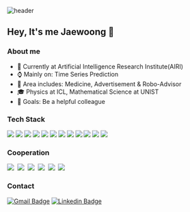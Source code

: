 ![header](https://capsule-render.vercel.app/api?type=waving&color=209BEA&height=300&section=header&text=Woongineer's%20Github&fontSize=50)

## Hey, It's me Jaewoong 👋

### About me

- 💼 Currently at Artificial Intelligence Research Institute(AIRI)
- ⌚ Mainly on: Time Series Prediction
- 🚀 Area includes: Medicine, Advertisement & Robo-Advisor
- 🎓 Physics at ICL, Mathematical Science at UNIST
- 🥅 Goals: Be a helpful colleague

### Tech Stack
<p>
  <img src="https://img.shields.io/badge/Python-3776AB?style=flat-square&logo=Python&logoColor=white"/> 
  <img src="https://img.shields.io/badge/PyTorch-EE4C2C?style=flat-square&logo=PyTorch&logoColor=white"/>
  <img src="https://img.shields.io/badge/Flask-000000?style=flat-square&logo=Flask&logoColor=white"/>
  <img src="https://img.shields.io/badge/Plotly-3F4F75?style=flat-square&logo=Plotly&logoColor=white"/>
  <img src="https://img.shields.io/badge/Ray-028CF0?style=flat-square&logo=Ray&logoColor=white"/>
  <img src="https://img.shields.io/badge/SciPy-8CAAE6?style=flat-square&logo=SciPy&logoColor=white"/>
  <img src="https://img.shields.io/badge/scikit-learn-F7931E?style=flat-square&logo=scikit-learn&logoColor=white"/>
  <img src="https://img.shields.io/badge/Docker-2496ED?style=flat-square&logo=Docker&logoColor=white"/>
  <img src="https://img.shields.io/badge/MySQL-4479A1?style=flat-square&logo=MySQL&logoColor=white"/>
  <img src="https://img.shields.io/badge/R-276DC3?style=flat-square&logo=R&logoColor=white"/>
  <img src="https://img.shields.io/badge/LaTeX-008080?style=flat-square&logo=LaTeX&logoColor=white"/>
  <img src="https://img.shields.io/badge/Linux-FCC624?style=flat-square&logo=Linux&logoColor=white"/>
</p>



### Cooperation
<p>
  <img src="https://img.shields.io/badge/Git-F05032?style=flat-square&logo=Git&logoColor=white"/></a>&nbsp 
  <img src="https://img.shields.io/badge/GitHub-181717?style=flat-square&logo=GitHub&logoColor=white"/></a>&nbsp 
  <img src="https://img.shields.io/badge/Slack-4A154B?style=flat-square&logo=Slack&logoColor=white"/></a>&nbsp 
  <img src="https://img.shields.io/badge/Jira-0052CC?style=flat-square&logo=Jira&logoColor=white"/></a>&nbsp 
  <img src="https://img.shields.io/badge/Confluence-172B4D?style=flat-square&logo=Confluence&logoColor=white"/></a>&nbsp 
  <img src="https://img.shields.io/badge/Notion-000000?style=flat-square&logo=Notion&logoColor=white"/></a>&nbsp 
</p>


### Contact
[![Gmail Badge](https://img.shields.io/badge/Gmail-d14836?style=flat-square&logo=Gmail&logoColor=white&link=mailto:jheo2807@gmail.com)](mailto:jheo2807@gmail.com)
[![Linkedin Badge](https://img.shields.io/badge/-LinkedIn-blue?style=flat-square&logo=Linkedin&logoColor=white&link=https://www.linkedin.com/in/jwheo/)](https://www.linkedin.com/in/jwheo/)
